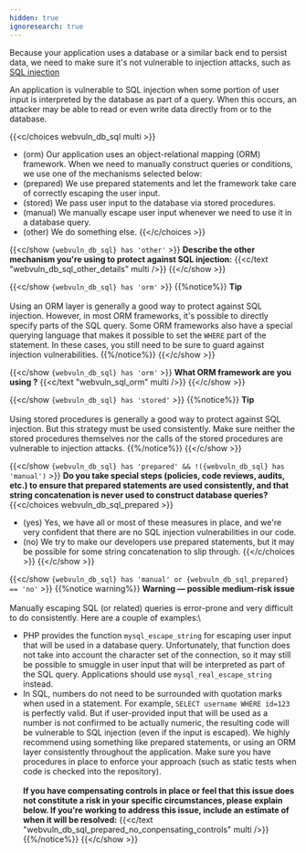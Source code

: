 ```yaml
---
hidden: true
ignoresearch: true
---
```


Because your application uses a database or a similar back end to persist data, we need to make sure it's not vulnerable to injection attacks, such as [SQL injection](http://en.wikipedia.org/wiki/SQL_injection)

An application is vulnerable to SQL injection when some portion of user input is interpreted by the database as part of a query. When this occurs, an attacker may be able to read or even write data directly from or to the database.

{{<c/choices webvuln_db_sql  multi >}}
* (orm) Our application uses an object-relational mapping (ORM) framework. When we need to manually construct queries or conditions, we use one of the mechanisms selected below:
* (prepared) We use prepared statements and let the framework take care of correctly escaping the user input.
* (stored) We pass user input to the database via stored procedures.
* (manual) We manually escape user input whenever we need to use it in a database query.
* (other) We do something else.
{{</c/choices >}}


{{<c/show `{webvuln_db_sql} has 'other'` >}}
**Describe the other mechanism you're using to protect against SQL injection:**
{{<c/text "webvuln_db_sql_other_details" multi />}}
{{</c/show >}}

{{<c/show `{webvuln_db_sql} has 'orm'` >}}
{{%notice%}}
**Tip**\
\
Using an ORM layer is generally a good way to protect against SQL injection. However, in most ORM frameworks, it's possible to directly specify parts of the SQL query. Some ORM frameworks also have a special querying language that makes it possible to set the `WHERE` part of the statement. In these cases, you still need to be sure to guard against injection vulnerabilities.
{{%/notice%}}
{{</c/show >}}

{{<c/show `{webvuln_db_sql} has 'orm'` >}}
**What ORM framework are you using ?**
{{<c/text "webvuln_sql_orm" multi />}}
{{</c/show >}}



{{<c/show `{webvuln_db_sql} has 'stored'` >}}
{{%notice%}}
**Tip**\
\
Using stored procedures is generally a good way to protect against SQL injection. But this strategy must be used consistently. Make sure neither the stored procedures themselves nor the calls of the stored procedures are vulnerable to injection attacks.
{{%/notice%}}
{{</c/show >}}

{{<c/show `{webvuln_db_sql} has 'prepared' && !({webvuln_db_sql} has 'manual')` >}}
**Do you take special steps (policies, code reviews, audits, etc.) to ensure that prepared statements are used consistently, and that string concatenation is never used to construct database queries?**
{{<c/choices webvuln_db_sql_prepared >}}
* (yes) Yes, we have all or most of these measures in place, and we're very confident that there are no SQL injection vulnerabilities in our code.
* (no) We try to make our developers use prepared statements, but it may be possible for some string concatenation to slip through.
{{</c/choices >}}
{{</c/show >}}


{{<c/show `{webvuln_db_sql} has 'manual' or {webvuln_db_sql_prepared} == 'no'` >}}
{{%notice warning%}}
**Warning — possible medium-risk issue**\
\
Manually escaping SQL (or related) queries is error-prone and very difficult to do consistently. Here are a couple of examples:\
* PHP provides the function `mysql_escape_string` for escaping user input that will be used in a database query. Unfortunately, that function does not take into account the character set of the connection, so it may still be possible to smuggle in user input that will be interpreted as part of the SQL query. Applications should use `mysql_real_escape_string` instead.
* In SQL, numbers do not need to be surrounded with quotation marks when used in a statement. For example, `SELECT username WHERE id=123` is perfectly valid. But if user-provided input that will be used as a number is not confirmed to be actually numeric, the resulting code will be vulnerable to SQL injection (even if the input is escaped).
We highly recommend using something like prepared statements, or using an ORM layer consistently throughout the application. Make sure you have procedures in place to enforce your approach (such as static tests when code is checked into the repository).\
\
**If you have compensating controls in place or feel that this issue does not constitute a risk in your specific circumstances, please explain below. If you're working to address this issue, include an estimate of when it will be resolved:**
{{<c/text "webvuln_db_sql_prepared_no_conpensating_controls" multi />}}
{{%/notice%}}
{{</c/show >}}
